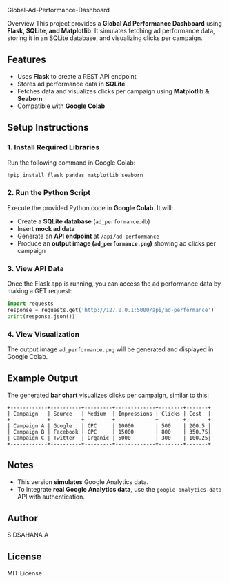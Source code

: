 Global-Ad-Performance-Dashboard

Overview
This project provides a **Global Ad Performance Dashboard** using **Flask, SQLite, and Matplotlib**. It simulates fetching ad performance data, storing it in an SQLite database, and visualizing clicks per campaign.

## Features
- Uses **Flask** to create a REST API endpoint
- Stores ad performance data in **SQLite**
- Fetches data and visualizes clicks per campaign using **Matplotlib & Seaborn**
- Compatible with **Google Colab**

## Setup Instructions

### 1. Install Required Libraries
Run the following command in Google Colab:
```python
!pip install flask pandas matplotlib seaborn
```

### 2. Run the Python Script
Execute the provided Python code in **Google Colab**. It will:
- Create a **SQLite database** (`ad_performance.db`)
- Insert **mock ad data**
- Generate an **API endpoint** at `/api/ad-performance`
- Produce an **output image (`ad_performance.png`)** showing ad clicks per campaign

### 3. View API Data
Once the Flask app is running, you can access the ad performance data by making a GET request:
```python
import requests
response = requests.get('http://127.0.0.1:5000/api/ad-performance')
print(response.json())
```

### 4. View Visualization
The output image `ad_performance.png` will be generated and displayed in Google Colab.

## Example Output
The generated **bar chart** visualizes clicks per campaign, similar to this:
```
+------------+----------+---------+-------------+--------+-------+
| Campaign   | Source   | Medium  | Impressions | Clicks | Cost  |
+------------+----------+---------+-------------+--------+-------+
| Campaign A | Google   | CPC     | 10000       | 500    | 200.5 |
| Campaign B | Facebook | CPC     | 15000       | 800    | 350.75|
| Campaign C | Twitter  | Organic | 5000        | 300    | 100.25|
+------------+----------+---------+-------------+--------+-------+
```

## Notes
- This version **simulates** Google Analytics data.
- To integrate **real Google Analytics data**, use the `google-analytics-data` API with authentication.

## Author
S DSAHANA A

## License
MIT License
